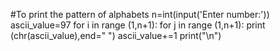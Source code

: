 #To print the pattern of alphabets
n=int(input('Enter number:'))
ascii_value=97
for i in range (1,n+1):
    for j in range (1,n+1):
        print (chr(ascii_value),end="  ")
        ascii_value+=1 
        print("\n")
        
